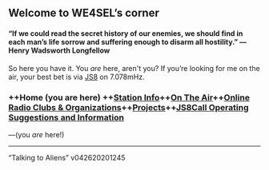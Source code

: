 
## Welcome to WE4SEL’s corner

#### “If we could read the secret history of our enemies, we should find in each man’s life sorrow and suffering enough to disarm all hostility.” ― Henry Wadsworth Longfellow

So here you have it. You  _are_  here, aren't you? If you’re looking for me on the air, your best bet is via  [JS8](http://js8call.com/)  on 7.078mHz.

### ++Home (you are here) ++[Station Info](station.md)++[On The Air](ontheair.md)++[Online Radio Clubs & Organizations](clubs.md)++[Projects](projects.md)++[JS8Call Operating Suggestions and Information](js8opsuggestions.md)

—(you  _are_  here!)

----------

“Talking to Aliens” v042620201245

<!--stackedit_data:
eyJoaXN0b3J5IjpbMTMwMjY1NjQ4OCwtMTY3Mjk2MDcyOSwtMT
Y4MTI3ODU5NV19
-->